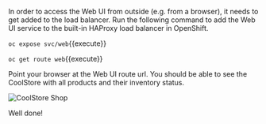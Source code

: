 In order to access the Web UI from outside (e.g. from a browser), it needs to get added to the load 
balancer. Run the following command to add the Web UI service to the built-in HAProxy load balancer 
in OpenShift.

`oc expose svc/web`{{execute}}

`oc get route web`{{execute}}

Point your browser at the Web UI route url. You should be able to see the CoolStore with all 
products and their inventory status.

![CoolStore Shop](https://katacoda.com/openshift-roadshow/assets/coolstore-web.png)

Well done! 
